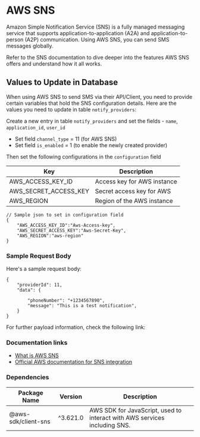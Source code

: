 # AWS SNS

Amazon Simple Notification Service (SNS) is a fully managed messaging service that supports application-to-application (A2A) and application-to-person (A2P) communication. Using AWS SNS, you can send SMS messages globally.

Refer to the SNS documentation to dive deeper into the features AWS SNS offers and understand how it all works.

## Values to Update in Database

When using AWS SNS to send SMS via their API/Client, you need to provide certain variables that hold the SNS configuration details. Here are the values you need to update in table `notify_providers`:

Create a new entry in table `notify_providers` and set the fields - `name`, `application_id`, `user_id`

- Set field `channel_type` = 11 (for AWS SNS)
- Set field `is_enabled` = 1 (to enable the newly created provider)

Then set the following configurations in the `configuration` field

| Key                   | Description                 |
| --------------------- | --------------------------- |
| AWS_ACCESS_KEY_ID     | Access key for AWS instance |
| AWS_SECRET_ACCESS_KEY | Secret access key for AWS   |
| AWS_REGION            | Region of the AWS instance  |

```jsonc
// Sample json to set in configuration field
{
    "AWS_ACCESS_KEY_ID":"Aws-Access-key",
    "AWS_SECRET_ACCESS_KEY":"Aws-Secret-Key",
    "AWS_REGION":"aws-region"
}
```

### Sample Request Body

Here's a sample request body:

```jsonc
{
    "providerId": 11,
    "data": {

        "phoneNumber": "+1234567890",
        "message": "This is a test notification",
    }
}
```

For further payload information, check the following link:

### Documentation links

- [What is AWS SNS](https://docs.aws.amazon.com/sns/latest/dg/welcome.html)
- [Official AWS documentation for SNS integration](https://docs.aws.amazon.com/sdk-for-javascript/v3/developer-guide/sns-examples-sending-sms.html)

### Dependencies

| Package Name        | Version  | Description                                                               |
| ------------------- | -------- | ------------------------------------------------------------------------- |
| @aws-sdk/client-sns | ^3.621.0 | AWS SDK for JavaScript, used to interact with AWS services including SNS. |